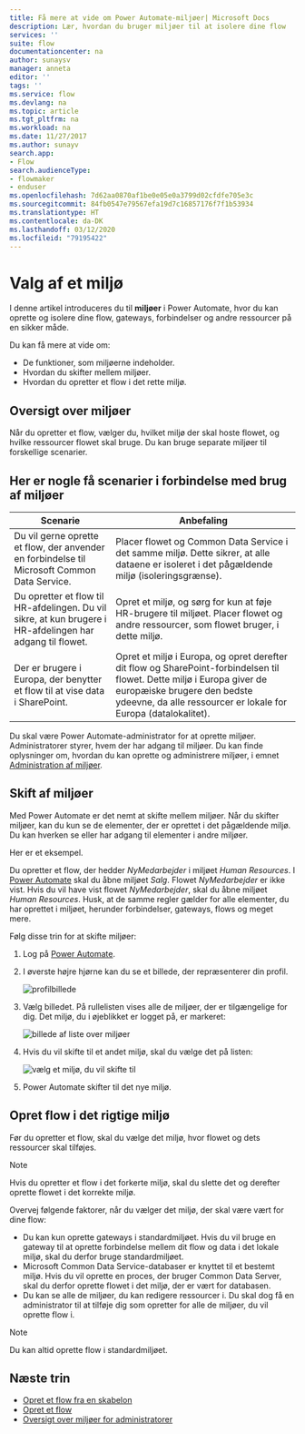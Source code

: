 ```yaml
---
title: Få mere at vide om Power Automate-miljøer| Microsoft Docs
description: Lær, hvordan du bruger miljøer til at isolere dine flow
services: ''
suite: flow
documentationcenter: na
author: sunaysv
manager: anneta
editor: ''
tags: ''
ms.service: flow
ms.devlang: na
ms.topic: article
ms.tgt_pltfrm: na
ms.workload: na
ms.date: 11/27/2017
ms.author: sunayv
search.app:
- Flow
search.audienceType:
- flowmaker
- enduser
ms.openlocfilehash: 7d62aa0870af1be0e05e0a3799d02cfdfe705e3c
ms.sourcegitcommit: 84fb0547e79567efa19d7c16857176f7f1b53934
ms.translationtype: HT
ms.contentlocale: da-DK
ms.lasthandoff: 03/12/2020
ms.locfileid: "79195422"
---
```

# <a name="choosing-an-environment"></a>Valg af et miljø


I denne artikel introduceres du til **miljøer** i Power Automate, hvor du kan oprette og isolere dine flow, gateways, forbindelser og andre ressourcer på en sikker måde.

Du kan få mere at vide om:

* De funktioner, som miljøerne indeholder.
* Hvordan du skifter mellem miljøer.
* Hvordan du opretter et flow i det rette miljø.

## <a name="environments-overview"></a>Oversigt over miljøer

Når du opretter et flow, vælger du, hvilket miljø der skal hoste flowet, og hvilke ressourcer flowet skal bruge. Du kan bruge separate miljøer til forskellige scenarier.

## <a name="here-are-a-few-scenarios-for-using-environments"></a>Her er nogle få scenarier i forbindelse med brug af miljøer

Scenarie|Anbefaling
-----|-----
Du vil gerne oprette et flow, der anvender en forbindelse til Microsoft Common Data Service.|Placer flowet og Common Data Service i det samme miljø. Dette sikrer, at alle dataene er isoleret i det pågældende miljø (isoleringsgrænse).
Du opretter et flow til HR-afdelingen. Du vil sikre, at kun brugere i HR-afdelingen har adgang til flowet.|Opret et miljø, og sørg for kun at føje HR-brugere til miljøet. Placer flowet og andre ressourcer, som flowet bruger, i dette miljø.
Der er brugere i Europa, der benytter et flow til at vise data i SharePoint.|Opret et miljø i Europa, og opret derefter dit flow og SharePoint-forbindelsen til flowet. Dette miljø i Europa giver de europæiske brugere den bedste ydeevne, da alle ressourcer er lokale for Europa (datalokalitet).

Du skal være Power Automate-administrator for at oprette miljøer. Administratorer styrer, hvem der har adgang til miljøer. Du kan finde oplysninger om, hvordan du kan oprette og administrere miljøer, i emnet [Administration af miljøer](environments-overview-admin.md).

## <a name="switching-environments"></a>Skift af miljøer

Med Power Automate er det nemt at skifte mellem miljøer. Når du skifter miljøer, kan du kun se de elementer, der er oprettet i det pågældende miljø. Du kan hverken se eller har adgang til elementer i andre miljøer.

Her er et eksempel.

Du opretter et flow, der hedder *NyMedarbejder* i miljøet *Human Resources*. I [Power Automate](https://flow.microsoft.com) skal du åbne miljøet *Salg*. Flowet *NyMedarbejder* er ikke vist. Hvis du vil have vist flowet *NyMedarbejder*, skal du åbne miljøet *Human Resources*. Husk, at de samme regler gælder for alle elementer, du har oprettet i miljøet, herunder forbindelser, gateways, flows og meget mere.

Følg disse trin for at skifte miljøer:

1. Log på [Power Automate](https://flow.microsoft.com).
1. I øverste højre hjørne kan du se et billede, der repræsenterer din profil.

   ![profilbillede](./media/environments-overview-maker/default-environment.png)

1. Vælg billedet. På rullelisten vises alle de miljøer, der er tilgængelige for dig. Det miljø, du i øjeblikket er logget på, er markeret:

   ![billede af liste over miljøer](./media/environments-overview-maker/all-environments.png)
1. Hvis du vil skifte til et andet miljø, skal du vælge det på listen:

   ![vælg et miljø, du vil skifte til](./media/environments-overview-maker/select-europe.png)
1. Power Automate skifter til det nye miljø.

## <a name="create-flows-in-the-right-environment"></a>Opret flow i det rigtige miljø

Før du opretter et flow, skal du vælge det miljø, hvor flowet og dets ressourcer skal tilføjes.

> [!NOTE]
> Hvis du opretter et flow i det forkerte miljø, skal du slette det og derefter oprette flowet i det korrekte miljø.

Overvej følgende faktorer, når du vælger det miljø, der skal være vært for dine flow:

* Du kan kun oprette gateways i standardmiljøet. Hvis du vil bruge en gateway til at oprette forbindelse mellem dit flow og data i det lokale miljø, skal du derfor bruge standardmiljøet.
* Microsoft Common Data Service-databaser er knyttet til et bestemt miljø. Hvis du vil oprette en proces, der bruger Common Data Server, skal du derfor oprette flowet i det miljø, der er vært for databasen.
* Du kan se alle de miljøer, du kan redigere ressourcer i. Du skal dog få en administrator til at tilføje dig som opretter for alle de miljøer, du vil oprette flow i.

> [!NOTE]
> Du kan altid oprette flow i standardmiljøet.

## <a name="next-steps"></a>Næste trin

* [Opret et flow fra en skabelon](get-started-logic-template.md)
* [Opret et flow](get-started-logic-flow.md)
* [Oversigt over miljøer for administratorer](environments-overview-admin.md)
